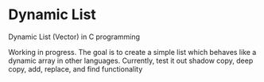 # Dynamic List
Dynamic List (Vector) in C programming

Working in progress. The goal is to create a simple list which behaves like a dynamic array in other languages.
Currently, test it out shadow copy, deep copy, add, replace, and find functionality
